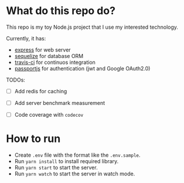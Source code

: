 # What do this repo do?
This repo is my toy Node.js project that I use my interested technology.

Currently, it has:
- [express](https://expressjs.com/) for web server
- [sequelize](https://sequelize.org/) for database ORM
- [travis-ci](travis-ci.com) for continuos integration
- [passportjs](https://www.passportjs.org/) for authentication (jwt and Google OAuth2.0)

TODOs:
- [ ] Add redis for caching
- [ ] Add server benchmark measurement
- [ ] Code coverage with `codecov`


# How to run
- Create `.env` file with the format like the `.env.sample`.
- Run `yarn install` to install required library.
- Run `yarn start` to start the server.
- Run `yarn watch` to start the server in watch mode.